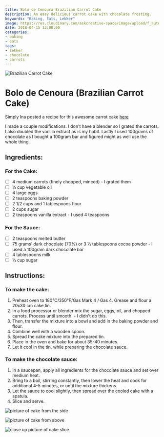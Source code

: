 ```yaml
---
title: Bolo de Cenoura Brazilian Carrot Cake
description: An easy delicious carrot cake with chocolate frosting.
keywords: "Baking, Eats, Lekker"
image: https://res.cloudinary.com/askcreative-space/image/upload/f_auto,q_auto,w_193/v1525380885/Optimized-brazcake_cgrxrp.jpg
date: 2018-04-15 12:00:00
categories:
- baking
- eats
tags:
- lekker
- chocolate
- carrots
---
```

![Brazilian Carrot Cake](https://res.cloudinary.com/askcreative-space/image/upload/f_auto,q_auto/v1525380885/Optimized-brazcake_cgrxrp.jpg)
# Bolo de Cenoura (Brazilian Carrot Cake)

Simply Ina posted a recipe for this awesome carrot cake [here](https://simplyina.com/brazilian-carrot-cake-bolo-de-cenoura-traditional-recipe/)

I made a couple modifications. I don't have a blender so I grated the carrots. I also doubled the vanilla extract as is my habit. Lastly I used 100grams of chocolate as I bought a 100gram bar and figured might as well use the whole thing.

## Ingredients:

### For the Cake:

 - [ ] 4 medium carrots (finely chopped, minced) - I grated them
 - [ ] ½ cup vegetable oil
 - [ ] 4 large eggs
 - [ ] 2 teaspoons baking powder
 - [ ] 2 1/2 cups and 1 tablespoons flour
 - [ ] 2 cups sugar
 - [ ] 2 teaspoons vanilla extract - I used 4 teaspoons

### For the Sauce:

 - [ ] 2 teaspoons melted butter
 - [ ] 75 grams’ dark chocolate (70%) or 3 ½ tablespoons cocoa powder -
       I used a 100gram dark chocolate bar
 - [ ] 4 tablespoons milk
 - [ ] ½ cup sugar

## Instructions:

### To make the cake:

 1. Preheat oven to 180°C/350°F/Gas Mark 4 / Gas 4. Grease and flour a
    20x30 cm cake tin.
 2. In a food processor or blender mix the sugar, eggs, oil, and chopped
    carrots. Process until smooth. - I didn't do this.
 3. Then, transfer the mixture into a bowl and add in the baking powder
    and flour.
 4. Combine well with a wooden spoon.
 5. Spread the cake mixture into the prepared tin.
 6. Place in the oven and bake for about 35-40 minutes. 
 7. Let it cool in the tin, while preparing the chocolate sauce.

### To make the chocolate sauce:

 1. In a saucepan, apply all ingredients for the chocolate sauce and set
    over medium heat.
 2. Bring to a boil, stirring constantly, then lower the heat and cook
    for additional 4-5 minutes, or until the mixture thickens.
 3. Let the sauce to cool slightly, then spread over the cooled cake
    with a spatula.
 4. Slice and serve.

![picture of cake from the side](https://res.cloudinary.com/askcreative-space/image/upload/f_auto,q_auto/v1523815188/Optimized-braziliancarrotcake3_kmeenb.jpg)

![picture of cake from above](https://res.cloudinary.com/askcreative-space/image/upload/f_auto,q_auto/v1523815188/Optimized-braziliancarrotcake2_iqnrad.jpg)

![close up picture of cake slice](https://res.cloudinary.com/askcreative-space/image/upload/f_auto,q_auto/v1523815266/Optimized-braziliancarrotcake1_b5o7sf.jpg)
